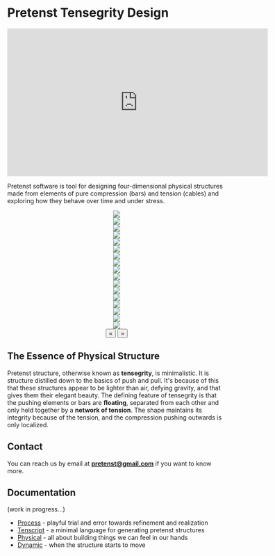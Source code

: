 <link rel="stylesheet" href="https://cdn.jsdelivr.net/npm/glider-js@1/glider.min.css">
<script src="https://cdn.jsdelivr.net/npm/glider-js@1/glider.min.js"></script>
<link rel="shortcut icon" type="image/x-icon" href="favicon.ico">

# Pretenst Tensegrity Design

<iframe width="600" height="340" src="https://www.youtube.com/embed/SIyi6v5fbaA" frameborder="0" allow="accelerometer; autoplay; encrypted-media; gyroscope; picture-in-picture" allowfullscreen></iframe>

Pretenst software is tool for designing four-dimensional physical structures made from elements of pure compression (bars) and tension (cables) and exploring how they behave over time and under stress.

<div class="glider-contain" style="text-align: center; margin-bottom: 15px;">
  <div class="glider">
    <div><a href="images/ray/a.jpg" target="_BLANK"><img src="images/ray/a_.jpg"></a></div>
    <div><a href="images/ray/b.png" target="_BLANK"><img src="images/ray/b_.png"></a></div>
    <div><a href="images/ray/c.png" target="_BLANK"><img src="images/ray/c_.png"></a></div>
    <div><a href="images/ray/d.png" target="_BLANK"><img src="images/ray/d_.png"></a></div>
    <div><a href="images/ray/e.png" target="_BLANK"><img src="images/ray/e_.png"></a></div>
    <div><a href="images/ray/f.png" target="_BLANK"><img src="images/ray/f_.png"></a></div>
    <div><a href="images/ray/g.png" target="_BLANK"><img src="images/ray/g_.png"></a></div>
    <div><a href="images/ray/h.png" target="_BLANK"><img src="images/ray/h_.png"></a></div>
    <div><a href="images/ray/i.png" target="_BLANK"><img src="images/ray/i_.png"></a></div>
    <div><a href="images/ray/j.png" target="_BLANK"><img src="images/ray/j_.png"></a></div>
    <div><a href="images/ray/k.png" target="_BLANK"><img src="images/ray/k_.png"></a></div>
    <div><a href="images/ray/l.jpg" target="_BLANK"><img src="images/ray/l_.jpg"></a></div>
    <div><a href="images/ray/m.png" target="_BLANK"><img src="images/ray/m_.png"></a></div>
    <div><a href="images/ray/n.png" target="_BLANK"><img src="images/ray/n_.png"></a></div>
    <div><a href="images/ray/o.png" target="_BLANK"><img src="images/ray/o_.png"></a></div>
    <div><a href="images/ray/p.png" target="_BLANK"><img src="images/ray/p_.png"></a></div>
    <div><a href="images/ray/q.png" target="_BLANK"><img src="images/ray/q_.png"></a></div>
  </div>
  <button role="button" aria-label="Previous" class="glider-prev">«</button>
  <button role="button" aria-label="Next" class="glider-next">»</button>
  <div role="tablist" class="dots"></div>
</div>

## The Essence of Physical Structure

Pretenst structure, otherwise known as **tensegrity**, is minimalistic. It is structure distilled down to the basics of push and pull. It's because of this that these structures appear to be lighter than air, defying gravity, and that gives them their elegant beauty. The defining feature of tensegrity is that the pushing elements or bars are **floating**, separated from each other and only held together by a **network of tension**. The shape maintains its integrity because of the tension, and the compression pushing outwards is only localized.

## Contact

You can reach us by email at [**pretenst@gmail.com**](mailto:pretenst@gmail.com?subject=Pretenst%20Tensegrity%20Design) if you want to know more.

## Documentation

(work in progress...)

* [Process](process.md) - playful trial and error towards refinement and realization
* [Tenscript](tenscript.md) - a minimal language for generating pretenst structures
* [Physical](physical.md) - all about building things we can feel in our hands
* [Dynamic](dynamic.md) - when the structure starts to move

<script>window.addEventListener('load', function(){ new Glider(document.querySelector('.glider'), { dots: '.dots', arrows: {prev: '.glider-prev',    next: '.glider-next'  }})})</script>

